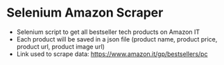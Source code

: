 # Selenium Amazon Scraper
- Selenium script to get all bestseller tech products on Amazon IT
- Each product will be saved in a json file (product name, product price, product url, product image url)
- Link used to scrape data: https://www.amazon.it/gp/bestsellers/pc
